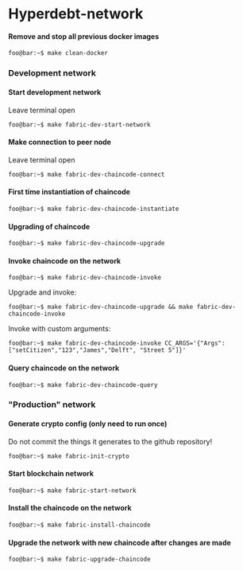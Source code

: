 # Hyperdebt-network

#### Remove and stop all previous docker images
```console
foo@bar:~$ make clean-docker
```

### Development network

#### Start development network
Leave terminal open
```console
foo@bar:~$ make fabric-dev-start-network
```

#### Make connection to peer node
Leave terminal open
```console
foo@bar:~$ make fabric-dev-chaincode-connect
```

#### First time instantiation of chaincode
```console
foo@bar:~$ make fabric-dev-chaincode-instantiate
```

#### Upgrading of chaincode
```console
foo@bar:~$ make fabric-dev-chaincode-upgrade
```

#### Invoke chaincode on the network
```console
foo@bar:~$ make fabric-dev-chaincode-invoke
```

Upgrade and invoke:
```console
foo@bar:~$ make fabric-dev-chaincode-upgrade && make fabric-dev-chaincode-invoke
```

Invoke with custom arguments:
```console
foo@bar:~$ make fabric-dev-chaincode-invoke CC_ARGS='{"Args":["setCitizen","123","James","Delft", "Street 5"]}'
```


#### Query chaincode on the network
```console
foo@bar:~$ make fabric-dev-chaincode-query
```

### "Production" network
#### Generate crypto config (only need to run once)
Do not commit the things it generates to the github repository!
```console
foo@bar:~$ make fabric-init-crypto
```

#### Start blockchain network
```console
foo@bar:~$ make fabric-start-network
```

#### Install the chaincode on the network
```console
foo@bar:~$ make fabric-install-chaincode
```

#### Upgrade the network with new chaincode after changes are made
```console
foo@bar:~$ make fabric-upgrade-chaincode
```